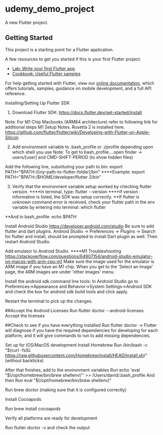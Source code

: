# udemy_demo_project

A new Flutter project.

## Getting Started

This project is a starting point for a Flutter application.

A few resources to get you started if this is your first Flutter project:

- [Lab: Write your first Flutter app](https://flutter.dev/docs/get-started/codelab)
- [Cookbook: Useful Flutter samples](https://flutter.dev/docs/cookbook)

For help getting started with Flutter, view our
[online documentation](https://flutter.dev/docs), which offers tutorials,
samples, guidance on mobile development, and a full API reference.

Installing/Setting Up Flutter SDK
1. Download Flutter SDK:
   https://docs.flutter.dev/get-started/install

Note: For M1 Chip Macbooks (ARM64 architecture) refer to following link for additional steps M1 Setup Notes. Rosetta 2 is installed here.
https://github.com/flutter/flutter/wiki/Developing-with-Flutter-on-Apple-Silicon

2. Add environment variable to .bash_profile or .zprofile depending upon which shell you use
   Note: To get to bash_profile....open finder -> users/[user] and CMD-SHIFT-PERIOD (to show hidden files)

Add the following line, substituting your path to bin:
export PATH="$PATH:/[my-path-to-flutter-folder]/bin" ****Example: export PATH="$PATH:/$HOME/developer/flutter 2/bin"

3. Verify that the environment variable setup worked by checking flutter version.
   ****In terminal, type: flutter --version ****If version information is listed, the SDK was setup correctly. **If flutter is unknown command error is received, check your flutter path in the env variable by entering into terminal: which flutter

**And in bash_profile: echo $PATH

Install Android Studio
https://developer.android.com/studio Be sure to add flutter and dart plugins. Android Studio -> Preferences -> Plugins -> Search for flutter and install, should be prompted to install Dart plugin as well. Then restart Android Studio.

Add emulator to Android Studio.
****M1 Troubleshooting https://stackoverflow.com/questions/64907154/android-studio-emulator-on-macos-with-arm-cpu-m1 Make sure the image used for the emulator is ARM image if you have an M1 chip. When you get to the 'Select an Image' page, the ARM images are under 'other images' menu.

Install the android sdk command line tools:
In Android Studio go to Preferences->Appearance and Behavior->System Settings->Android SDK and check the box for android sdk build tools and click apply.

Restart the terminal to pick up the changes.

##Accept the Android Licenses Run flutter doctor --android-licenses Accept the licenses

##Check to see if you have everything installed Run flutter doctor -v Flutter will diagnose if you have the required dependencies for developing for each platform, and it will give commands to run to add missing dependencies.

Set up for IOS/MacOS development
Install Homebrew
Run /bin/bash -c "$(curl -fsSL https://raw.githubusercontent.com/Homebrew/install/HEAD/install.sh)" (without backticks)

After that finishes, add to the environment variables
Run echo 'eval "$(/opt/homebrew/bin/brew shellenv)"' >> /Users/david/.bash_profile And then Run eval "$(/opt/homebrew/bin/brew shellenv)"

Run brew doctor (making sure that it is configured correctly)

Install Cocoapods

Run brew install cocoapods

Verify all platforms are ready for development

Run flutter doctor -v and check the output